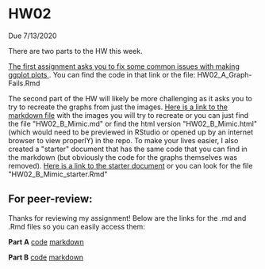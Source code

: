 # HW02
Due 7/13/2020

There are two parts to the HW this week. 

[The first assignment asks you to fix some common issues with making ggplot plots ](HW02_A_Graph-Fails.Rmd). You can find the code in that link or the file: HW02_A_Graph-Fails.Rmd

The second part of the HW will likely be more challenging as it asks you to try to recreate the graphs from just the images. [Here is a link to the markdown file](HW02_B_Mimic.md) with the images you will try to recreate or you can just find the file "HW02_B_Mimic.md" or find the html version "HW02_B_Mimic.html" (which would need to be previewed in RStudio or opened up by an internet browser to view properlY) in the repo. To make your lives easier, I also created a "starter" document that has the same code that you can find in the markdown (but obviously the code for the graphs themselves was removed). [Here is a link to the starter document](HW02_B_Mimic_starter.Rmd) or you can look for the file "HW02_B_Mimic_starter.Rmd" 

## For peer-review:
Thanks for reviewing my assignment! Below are the links for the .md and .Rmd files so you can easily access them:

**Part A**
[code](https://github.com/lcespedesarias/HW02/blob/master/HW02_A_Graph-Fails.Rmd)
[markdown](https://github.com/lcespedesarias/HW02/blob/master/HW02_A_Graph-Fails.md)

**Part B**
[code](https://github.com/lcespedesarias/HW02/blob/master/HW02_B_Mimic_starter.Rmd)
[markdown](https://github.com/lcespedesarias/HW02/blob/master/HW02_B_Mimic_starter.md)


